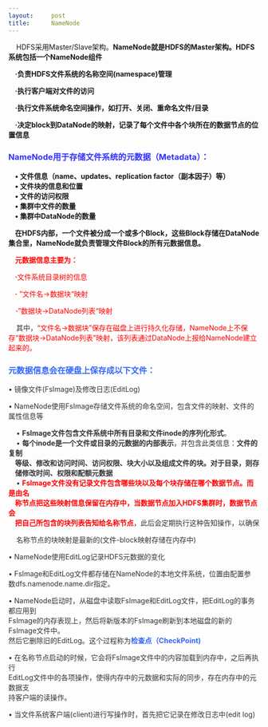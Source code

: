 ```yaml
---
layout:     post
title:      NameNode
---
```

<div id="article_content" class="article_content clearfix csdn-tracking-statistics" data-pid="blog" data-mod="popu_307" data-dsm="post">
								            <link rel="stylesheet" href="https://csdnimg.cn/release/phoenix/template/css/ck_htmledit_views-f76675cdea.css">
						<div class="htmledit_views" id="content_views">
                <p>    HDFS采用Master/Slave架构。<strong>NameNode就是HDFS的Master架构。HDFS系统包括一个NameNode组件</strong></p><p><strong>    ·负责HDFS文件系统的<span style="font-weight:700;">名称空间(namespace)</span>管理</strong></p><p><strong>    ·执行客户端对文件的访问</strong></p><p><strong>    ·执行文件系统命名空间操作，如打开、关闭、重命名文件/目录</strong></p><p><strong>    ·决定block到DataNode的映射，记录了每个文件中各个块所在的数据节点的位置信息<br></strong></p><p></p><h3><strong><span style="color:#3333ff;">NameNode用于存储文件系统的元数据（Metadata）：</span></strong></h3><strong>    • 文件信息（name、updates、replication factor（副本因子）等）<br>    • 文件块的信息和位置<br>    • 文件的访问权限<br>    • 集群中文件的数量<br>    • 集群中DataNode的数量 <br></strong><p><strong>    在HDFS内部，一个文件被分成一个或多个Block，这些Block存储在DataNode集合里，NameNode就负责管理文件Block的所有元数据信息。</strong></p><p><strong>   <span style="color:#ff0000;"> 元数据信息主要为：</span></strong></p><p><span style="color:rgb(255,0,0);"><strong>    ·</strong>文件系统目录树的信息<br></span></p><p><span style="color:#ff0000;"><strong>    ·</strong> ”文件名-&gt;数据块“映射<br></span></p><p><span style="color:#ff0000;">  <strong>  ·</strong>”数据块-&gt;DataNode列表</span><span style="color:#ff0000;">“映射</span></p><p><span style="color:#333333;">    其中，</span><span style="color:#ff0000;">“文件名-&gt;数据块”保存在磁盘上进行持久化存储，NameNode上不保存“</span><span style="color:rgb(255,0,0);">数据块-&gt;DataNode列表</span><span style="color:rgb(255,0,0);">”</span><span style="color:rgb(255,0,0);">映射，该列表通过DataNode上报给NameNode建立起来的。</span></p><p></p><h3><strong><span style="color:#3366ff;">元数据信息会在硬盘上保存成以下文件：</span></strong></h3><p><span style="color:#333333;">• 镜像文件(FsImage)及修改日志(EditLog)</span></p><p><span style="color:#333333;">• NameNode使用FsImage存储文件系统的命名空间，包含文件的映射、文件</span><span style="color:rgb(51,51,51);">的属性信息等</span></p><span style="color:#333333;">    • <strong>FsImage文件包含文件系统中所有目录和文件inode的序列化形式</strong>。<br>    • <strong>每个inode是一个文件或目录的元数据的内部表示</strong>，并包含此类信息：<strong>文件的复制<br>    等级、修改和访问时间、访问权限、块大小以及组成文件的块。对于目录，则存<br>    储修改时间、权限和配额元数据</strong><br>    • </span><span style="color:#ff0000;"><strong>FsImage文件没有记录文件包含哪些块以及每个块存储在哪个数据节点。而是由名<br>    称节点把这些映射信息保留在内存中，当数据节点加入HDFS集群时，数据节点会<br>    把自己所包含的块列表告知给名称节点</strong></span><span style="color:#333333;">，此后会定期执行这种告知操作，以确保</span><br><p><span style="color:#333333;">    名称节点的块映射是最新的(文件-block映射存储在内存中) </span></p><p><span style="color:#333333;">• NameNode使用EditLog记录HDFS元数据的变化</span></p><span style="color:#333333;">• FsImage和EditLog文件都存储在NameNode的本地文件系统，位置由配置参<br>数dfs.namenode.name.dir指定。</span><br><p><span style="color:#333333;">• NameNode启动时，从磁盘中读取FsImage和EditLog文件，把EditLog的事务都应用到<br>FsImage的内存表现上，然后将新版本的FsImage刷新到本地磁盘的新的FsImage文件中。<br>然后它删除旧的EditLog。这个过程称为</span><span style="color:#3366ff;"><strong>检查点（CheckPoint)</strong></span><br></p><p><span style="color:#333333;">• 在名称节点启动的时候，它会将FsImage文件中的内容加载到内存中，之后再执行<br>EditLog文件中的各项操作，使得内存中的元数据和实际的同步，存在内存中的元数据支<br>持客户端的读操作。</span><br></p><p><span style="color:#333333;">• 当文件系统客户端(client)进行写操作时，首先把它记录在修改日志中(edit log)</span><br></p><p><span style="color:rgb(255,0,0);"><br></span></p><p><span style="color:rgb(255,0,0);"><br></span></p><p><span style="color:rgb(255,0,0);"><br></span></p><p><span style="color:rgb(255,0,0);"><br></span></p><p><span style="color:rgb(255,0,0);"><br></span></p><p><span style="color:rgb(255,0,0);"><br></span></p><p><span style="color:rgb(255,0,0);"><br></span></p>            </div>
                </div>